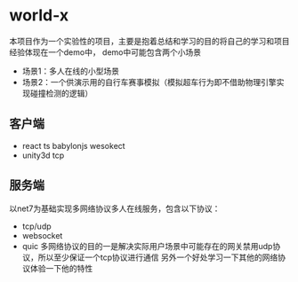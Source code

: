 # world-x
本项目作为一个实验性的项目，主要是抱着总结和学习的目的将自己的学习和项目经验体现在一个demo中，
demo中可能包含两个小场景
- 场景1：多人在线的小型场景
- 场景2：一个供演示用的自行车赛事模拟（模拟超车行为即不借助物理引擎实现碰撞检测的逻辑）

## 客户端
- react ts babylonjs wesokect
- unity3d tcp
## 服务端
以net7为基础实现多网络协议多人在线服务，包含以下协议：
- tcp/udp
- websocket
- quic
多网络协议的目的一是解决实际用户场景中可能存在的网关禁用udp协议，所以至少保证一个tcp协议进行通信
另外一个好处学习一下其他的网络协议体验一下他的特性
